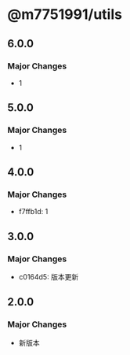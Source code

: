 # @m7751991/utils

## 6.0.0

### Major Changes

- 1

## 5.0.0

### Major Changes

- 1

## 4.0.0

### Major Changes

- f7ffb1d: 1

## 3.0.0

### Major Changes

- c0164d5: 版本更新

## 2.0.0

### Major Changes

- 新版本
